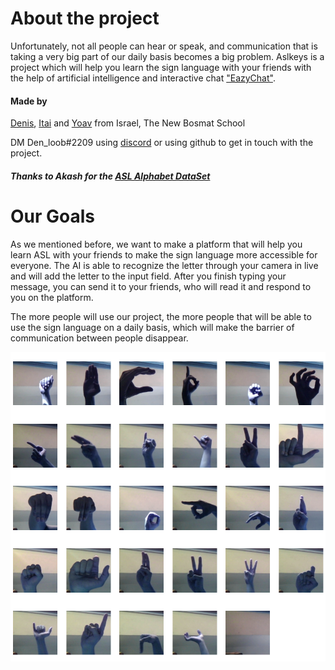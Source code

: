 <!-- Declare hyper links to DataSet, Autors GitHub, and the project GitHub -->

[asl alphabet dataset]: https://www.kaggle.com/datasets/grassknoted/asl-alphabet
[denis]: https://github.com/Denloob
[itai]: https://github.com/ItaiAviad
[yoav]: https://github.com/EazyIf
["eazychat"]: https://eazychat.onrender.com/

# About the project

Unfortunately, not all people can hear or speak, and communication that is taking a very big part of our daily basis becomes a big problem.
Aslkeys is a project which will help you learn the sign language with your friends with the help of artificial intelligence and interactive chat ["EazyChat"].

#### Made by

[Denis], [Itai] and [Yoav] from Israel, The New Bosmat School

DM Den_loob#2209 using [discord](https://discord.com/) or using github to get in touch with the project.

##### Thanks to Akash for the [ASL Alphabet DataSet]

# Our Goals

As we mentioned before, we want to make a platform that will help you learn ASL with your friends to make the sign language more accessible for everyone. The AI is able to recognize the letter through your camera in live and will add the letter to the input field. After you finish typing your message, you can send it to your friends, who will read it and respond to you on the platform.

The more people will use our project, the more people that will be able to use the sign language on a daily basis, which will make the barrier of communication between people disappear.

<!-- image images/dataset_probe.png-->

![dataset probe](images/dataset_probe.png)
